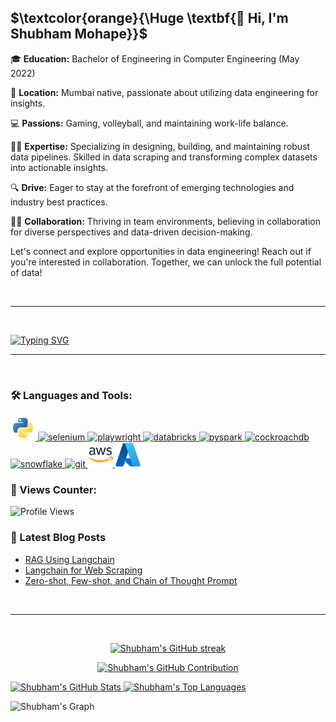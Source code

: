 ## $\textcolor{orange}{\Huge \textbf{👋 Hi, I'm Shubham Mohape}}$

🎓 **Education:** Bachelor of Engineering in Computer Engineering (May 2022)

🌇 **Location:** Mumbai native, passionate about utilizing data engineering for insights.

💻 **Passions:** Gaming, volleyball, and maintaining work-life balance.

💪🏽 **Expertise:** Specializing in designing, building, and maintaining robust data pipelines. Skilled in data scraping and transforming complex datasets into actionable insights.

🔍 **Drive:** Eager to stay at the forefront of emerging technologies and industry best practices.

🤝🏽 **Collaboration:** Thriving in team environments, believing in collaboration for diverse perspectives and data-driven decision-making.

Let's connect and explore opportunities in data engineering! Reach out if you're interested in collaboration. Together, we can unlock the full potential of data!

<br/>
<hr/>
<br/>

[![Typing SVG](https://readme-typing-svg.herokuapp.com?font=Fira+Code&weight=500&size=40&pause=400&color=FFBF00&center=true&vCenter=true&random=true&width=700&height=60&lines=Data+Engineer;ML+OPS+Engineer;Turning+data+into+insights;Building+the+future+with+data;Coding+with+passion)](https://git.io/typing-svg)
<br/>
<hr/>
<br/>

### 🛠 Languages and Tools:

<p align="left"> 
<a href="https://www.python.org" target="_blank"> 
  <img src="https://raw.githubusercontent.com/devicons/devicon/master/icons/python/python-original.svg" alt="python" width="40" height="40"/> 
</a> 
<a href="https://www.selenium.dev" target="_blank"> 
  <img src="https://raw.githubusercontent.com/detain/svg-logos/780f25886640cef088af994181646db2f6b1a3f8/svg/selenium-logo.svg" alt="selenium" width="40" height="40"/> 
</a> 
<a href="https://playwright.dev" target="_blank"> 
  <img src="https://playwright.dev/img/playwright-logo.svg" alt="playwright" width="40" height="40"/> 
</a> 
<a href="https://databricks.com" target="_blank"> 
  <img src="https://www.vectorlogo.zone/logos/databricks/databricks-icon.svg" alt="databricks" width="40" height="40"/> 
</a> 
<a href="https://spark.apache.org/docs/latest/api/python/" target="_blank"> 
  <img src="https://upload.wikimedia.org/wikipedia/commons/f/f3/Apache_Spark_logo.svg" alt="pyspark" width="40" height="40"/> 
</a> 
<a href="https://www.cockroachlabs.com" target="_blank"> 
  <img src="https://www.vectorlogo.zone/logos/cockroachlabs/cockroachlabs-icon.svg" alt="cockroachdb" width="40" height="40"/> 
</a> 
<a href="https://www.snowflake.com" target="_blank"> 
  <img src="https://www.vectorlogo.zone/logos/snowflake/snowflake-icon.svg" alt="snowflake" width="40" height="40"/> 
</a> 
<a href="https://git-scm.com/" target="_blank"> 
  <img src="https://www.vectorlogo.zone/logos/git-scm/git-scm-icon.svg" alt="git" width="40" height="40"/> 
</a> 
<a href="https://aws.amazon.com/" target="_blank"> 
  <img src="https://raw.githubusercontent.com/devicons/devicon/master/icons/amazonwebservices/amazonwebservices-original-wordmark.svg" alt="aws" width="40" height="40"/> 
</a> 
<a href="https://azure.microsoft.com/" target="_blank"> 
  <img src="https://raw.githubusercontent.com/devicons/devicon/master/icons/azure/azure-original.svg" alt="azure" width="40" height="40"/> 
</a>  
</p>

### 👀 Views Counter:

![Profile Views](https://komarev.com/ghpvc/?username=shubhammohape&color=blue)

### 📕 Latest Blog Posts
- [RAG Using Langchain](https://python.plainenglish.io/rag-using-langchain-c371fcd02d13)
- [Langchain for Web Scraping](https://python.plainenglish.io/langchain-for-web-scraping-988027d1fed5)
- [Zero-shot, Few-shot, and Chain of Thought Prompt](https://python.plainenglish.io/zero-shot-few-shot-and-chain-of-thought-prompt-92596a7a1d59)

<br/>
<hr/>
<br/>

<p align="center">
  <a href="https://github.com/shubhammohape">
    <img src="https://github-readme-streak-stats.herokuapp.com/?user=shubhammohape&theme=dark&title_color=FFBF00&area=true" alt="Shubham's GitHub streak"/>
  </a>
</p>

<p align="center">
  <a href="https://github.com/shubhammohape">
    <img src="https://github-profile-summary-cards.vercel.app/api/cards/profile-details?username=shubhammohape&theme=dark&title_color=FFBF00&area=true" alt="Shubham's GitHub Contribution"/>
  </a>
</p>

<a href="https://github.com/shubhammohape">
    <img alt="Shubham's GitHub Stats" src="https://denvercoder1-github-readme-stats.vercel.app/api?username=shubhammohape&theme=dark&title_color=FFBF00&area=true" height="192px" width="49%"/>
</a>
<a href="https://github.com/shubhammohape">
    <img alt="Shubham's Top Languages" src="https://denvercoder1-github-readme-stats.vercel.app/api/top-langs/?username=shubhammohape&langs_count=4&theme=dark&title_color=FFBF00&area=true" height="192px" width="49%"/>
</a>
<br/>

![Shubham's Graph](https://github-readme-activity-graph.vercel.app/graph?username=shubhammohape&custom_title=Shubham%27s%20GitHub%20Activity%20Graph&bg_color=000000&color=dddddd&line=dddddd&point=dddddd&area_color=FFFFFF&title_color=FFBF00&area=true)
